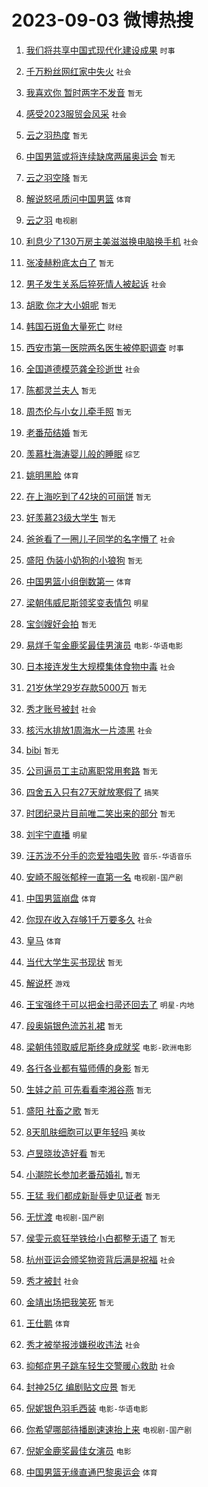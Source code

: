 # 2023-09-03 微博热搜 
1. [我们将共享中国式现代化建设成果](https://m.weibo.cn/search?containerid=100103type%3D1%26t%3D10%26q%3D%23%E6%88%91%E4%BB%AC%E5%B0%86%E5%85%B1%E4%BA%AB%E4%B8%AD%E5%9B%BD%E5%BC%8F%E7%8E%B0%E4%BB%A3%E5%8C%96%E5%BB%BA%E8%AE%BE%E6%88%90%E6%9E%9C%23&stream_entry_id=51&isnewpage=1&extparam=seat%3D1%26dgr%3D0%26c_type%3D51%26pos%3D0%26cate%3D10103%26filter_type%3Drealtimehot%26stream_entry_id%3D51%26display_time%3D1693677848%26pre_seqid%3D16936778484840645972&luicode=10000011&lfid=106003type%3D25%26t%3D3%26disable_hot%3D1%26filter_type%3Drealtimehot) `时事` 

2. [千万粉丝网红家中失火](https://m.weibo.cn/search?containerid=100103type%3D1%26t%3D10%26q%3D%23%E5%8D%83%E4%B8%87%E7%B2%89%E4%B8%9D%E7%BD%91%E7%BA%A2%E5%AE%B6%E4%B8%AD%E5%A4%B1%E7%81%AB%23&stream_entry_id=31&isnewpage=1&extparam=seat%3D1%26c_type%3D31%26lcate%3D5001%26cate%3D5001%26pos%3D0%26band_rank%3D1%26flag%3D2%26realpos%3D1%26dgr%3D0%26q%3D%2523%25E5%258D%2583%25E4%25B8%2587%25E7%25B2%2589%25E4%25B8%259D%25E7%25BD%2591%25E7%25BA%25A2%25E5%25AE%25B6%25E4%25B8%25AD%25E5%25A4%25B1%25E7%2581%25AB%2523%26filter_type%3Drealtimehot%26stream_entry_id%3D31%26display_time%3D1693677848%26pre_seqid%3D16936778484840645972&luicode=10000011&lfid=106003type%3D25%26t%3D3%26disable_hot%3D1%26filter_type%3Drealtimehot) `社会` 

3. [我喜欢你 暂时两字不发音](https://m.weibo.cn/search?containerid=100103type%3D1%26t%3D10%26q%3D%E6%88%91%E5%96%9C%E6%AC%A2%E4%BD%A0+%E6%9A%82%E6%97%B6%E4%B8%A4%E5%AD%97%E4%B8%8D%E5%8F%91%E9%9F%B3&stream_entry_id=31&isnewpage=1&extparam=seat%3D1%26c_type%3D31%26lcate%3D5001%26cate%3D5001%26pos%3D1%26band_rank%3D2%26flag%3D0%26realpos%3D2%26dgr%3D0%26q%3D%25E6%2588%2591%25E5%2596%259C%25E6%25AC%25A2%25E4%25BD%25A0%2520%25E6%259A%2582%25E6%2597%25B6%25E4%25B8%25A4%25E5%25AD%2597%25E4%25B8%258D%25E5%258F%2591%25E9%259F%25B3%26filter_type%3Drealtimehot%26stream_entry_id%3D31%26display_time%3D1693677848%26pre_seqid%3D16936778484840645972&luicode=10000011&lfid=106003type%3D25%26t%3D3%26disable_hot%3D1%26filter_type%3Drealtimehot) `暂无` 

4. [感受2023服贸会风采](https://m.weibo.cn/search?containerid=100103type%3D1%26t%3D10%26q%3D%23%E6%84%9F%E5%8F%972023%E6%9C%8D%E8%B4%B8%E4%BC%9A%E9%A3%8E%E9%87%87%23&stream_entry_id=31&isnewpage=1&extparam=seat%3D1%26c_type%3D31%26lcate%3D5001%26cate%3D5001%26pos%3D2%26band_rank%3D3%26flag%3D0%26realpos%3D3%26dgr%3D0%26q%3D%2523%25E6%2584%259F%25E5%258F%25972023%25E6%259C%258D%25E8%25B4%25B8%25E4%25BC%259A%25E9%25A3%258E%25E9%2587%2587%2523%26filter_type%3Drealtimehot%26stream_entry_id%3D31%26display_time%3D1693677848%26pre_seqid%3D16936778484840645972&luicode=10000011&lfid=106003type%3D25%26t%3D3%26disable_hot%3D1%26filter_type%3Drealtimehot) `社会` 

5. [云之羽热度](https://m.weibo.cn/search?containerid=100103type%3D1%26t%3D10%26q%3D%E4%BA%91%E4%B9%8B%E7%BE%BD%E7%83%AD%E5%BA%A6&stream_entry_id=31&isnewpage=1&extparam=seat%3D1%26c_type%3D31%26lcate%3D5001%26cate%3D5001%26pos%3D3%26band_rank%3D4%26flag%3D0%26realpos%3D4%26dgr%3D0%26q%3D%25E4%25BA%2591%25E4%25B9%258B%25E7%25BE%25BD%25E7%2583%25AD%25E5%25BA%25A6%26filter_type%3Drealtimehot%26stream_entry_id%3D31%26display_time%3D1693677848%26pre_seqid%3D16936778484840645972&luicode=10000011&lfid=106003type%3D25%26t%3D3%26disable_hot%3D1%26filter_type%3Drealtimehot) `暂无` 

6. [中国男篮或将连续缺席两届奥运会](https://m.weibo.cn/search?containerid=100103type%3D1%26t%3D10%26q%3D%23%E4%B8%AD%E5%9B%BD%E7%94%B7%E7%AF%AE%E6%88%96%E5%B0%86%E8%BF%9E%E7%BB%AD%E7%BC%BA%E5%B8%AD%E4%B8%A4%E5%B1%8A%E5%A5%A5%E8%BF%90%E4%BC%9A%23&stream_entry_id=31&isnewpage=1&extparam=seat%3D1%26c_type%3D31%26lcate%3D5001%26cate%3D5001%26pos%3D4%26band_rank%3D5%26flag%3D0%26realpos%3D5%26dgr%3D0%26q%3D%2523%25E4%25B8%25AD%25E5%259B%25BD%25E7%2594%25B7%25E7%25AF%25AE%25E6%2588%2596%25E5%25B0%2586%25E8%25BF%259E%25E7%25BB%25AD%25E7%25BC%25BA%25E5%25B8%25AD%25E4%25B8%25A4%25E5%25B1%258A%25E5%25A5%25A5%25E8%25BF%2590%25E4%25BC%259A%2523%26filter_type%3Drealtimehot%26stream_entry_id%3D31%26display_time%3D1693677848%26pre_seqid%3D16936778484840645972&luicode=10000011&lfid=106003type%3D25%26t%3D3%26disable_hot%3D1%26filter_type%3Drealtimehot) `暂无` 

7. [云之羽空降](https://m.weibo.cn/search?containerid=100103type%3D1%26t%3D10%26q%3D%E4%BA%91%E4%B9%8B%E7%BE%BD%E7%A9%BA%E9%99%8D&stream_entry_id=31&isnewpage=1&extparam=seat%3D1%26c_type%3D31%26lcate%3D5001%26cate%3D5001%26pos%3D5%26band_rank%3D6%26flag%3D16%26realpos%3D6%26dgr%3D0%26q%3D%25E4%25BA%2591%25E4%25B9%258B%25E7%25BE%25BD%25E7%25A9%25BA%25E9%2599%258D%26filter_type%3Drealtimehot%26stream_entry_id%3D31%26display_time%3D1693677848%26pre_seqid%3D16936778484840645972&luicode=10000011&lfid=106003type%3D25%26t%3D3%26disable_hot%3D1%26filter_type%3Drealtimehot) `暂无` 

8. [解说怒吼质问中国男篮](https://m.weibo.cn/search?containerid=100103type%3D1%26t%3D10%26q%3D%23%E8%A7%A3%E8%AF%B4%E6%80%92%E5%90%BC%E8%B4%A8%E9%97%AE%E4%B8%AD%E5%9B%BD%E7%94%B7%E7%AF%AE%23&stream_entry_id=31&isnewpage=1&extparam=seat%3D1%26c_type%3D31%26lcate%3D5001%26cate%3D5001%26pos%3D6%26band_rank%3D7%26flag%3D0%26realpos%3D7%26dgr%3D0%26q%3D%2523%25E8%25A7%25A3%25E8%25AF%25B4%25E6%2580%2592%25E5%2590%25BC%25E8%25B4%25A8%25E9%2597%25AE%25E4%25B8%25AD%25E5%259B%25BD%25E7%2594%25B7%25E7%25AF%25AE%2523%26filter_type%3Drealtimehot%26stream_entry_id%3D31%26display_time%3D1693677848%26pre_seqid%3D16936778484840645972&luicode=10000011&lfid=106003type%3D25%26t%3D3%26disable_hot%3D1%26filter_type%3Drealtimehot) `体育` 

9. [云之羽](https://m.weibo.cn/search?containerid=100103type%3D1%26t%3D10%26q%3D%E4%BA%91%E4%B9%8B%E7%BE%BD&stream_entry_id=31&isnewpage=1&extparam=seat%3D1%26c_type%3D31%26lcate%3D5001%26cate%3D5001%26pos%3D7%26band_rank%3D8%26flag%3D1%26realpos%3D8%26dgr%3D0%26q%3D%25E4%25BA%2591%25E4%25B9%258B%25E7%25BE%25BD%26filter_type%3Drealtimehot%26stream_entry_id%3D31%26display_time%3D1693677848%26pre_seqid%3D16936778484840645972&luicode=10000011&lfid=106003type%3D25%26t%3D3%26disable_hot%3D1%26filter_type%3Drealtimehot) `电视剧` 

10. [利息少了130万房主美滋滋换电脑换手机](https://m.weibo.cn/search?containerid=100103type%3D1%26t%3D10%26q%3D%23%E5%88%A9%E6%81%AF%E5%B0%91%E4%BA%86130%E4%B8%87%E6%88%BF%E4%B8%BB%E7%BE%8E%E6%BB%8B%E6%BB%8B%E6%8D%A2%E7%94%B5%E8%84%91%E6%8D%A2%E6%89%8B%E6%9C%BA%23&stream_entry_id=31&isnewpage=1&extparam=seat%3D1%26c_type%3D31%26lcate%3D5001%26cate%3D5001%26pos%3D8%26band_rank%3D9%26flag%3D0%26realpos%3D9%26dgr%3D0%26q%3D%2523%25E5%2588%25A9%25E6%2581%25AF%25E5%25B0%2591%25E4%25BA%2586130%25E4%25B8%2587%25E6%2588%25BF%25E4%25B8%25BB%25E7%25BE%258E%25E6%25BB%258B%25E6%25BB%258B%25E6%258D%25A2%25E7%2594%25B5%25E8%2584%2591%25E6%258D%25A2%25E6%2589%258B%25E6%259C%25BA%2523%26filter_type%3Drealtimehot%26stream_entry_id%3D31%26display_time%3D1693677848%26pre_seqid%3D16936778484840645972&luicode=10000011&lfid=106003type%3D25%26t%3D3%26disable_hot%3D1%26filter_type%3Drealtimehot) `社会` 

11. [张凌赫粉底太白了](https://m.weibo.cn/search?containerid=100103type%3D1%26t%3D10%26q%3D%E5%BC%A0%E5%87%8C%E8%B5%AB%E7%B2%89%E5%BA%95%E5%A4%AA%E7%99%BD%E4%BA%86&stream_entry_id=31&isnewpage=1&extparam=seat%3D1%26c_type%3D31%26lcate%3D5001%26cate%3D5001%26pos%3D9%26band_rank%3D10%26flag%3D0%26realpos%3D10%26dgr%3D0%26q%3D%25E5%25BC%25A0%25E5%2587%258C%25E8%25B5%25AB%25E7%25B2%2589%25E5%25BA%2595%25E5%25A4%25AA%25E7%2599%25BD%25E4%25BA%2586%26filter_type%3Drealtimehot%26stream_entry_id%3D31%26display_time%3D1693677848%26pre_seqid%3D16936778484840645972&luicode=10000011&lfid=106003type%3D25%26t%3D3%26disable_hot%3D1%26filter_type%3Drealtimehot) `暂无` 

12. [男子发生关系后猝死情人被起诉](https://m.weibo.cn/search?containerid=100103type%3D1%26t%3D10%26q%3D%23%E7%94%B7%E5%AD%90%E5%8F%91%E7%94%9F%E5%85%B3%E7%B3%BB%E5%90%8E%E7%8C%9D%E6%AD%BB%E6%83%85%E4%BA%BA%E8%A2%AB%E8%B5%B7%E8%AF%89%23&stream_entry_id=31&isnewpage=1&extparam=seat%3D1%26c_type%3D31%26lcate%3D5001%26cate%3D5001%26pos%3D10%26band_rank%3D11%26flag%3D2%26realpos%3D11%26dgr%3D0%26q%3D%2523%25E7%2594%25B7%25E5%25AD%2590%25E5%258F%2591%25E7%2594%259F%25E5%2585%25B3%25E7%25B3%25BB%25E5%2590%258E%25E7%258C%259D%25E6%25AD%25BB%25E6%2583%2585%25E4%25BA%25BA%25E8%25A2%25AB%25E8%25B5%25B7%25E8%25AF%2589%2523%26filter_type%3Drealtimehot%26stream_entry_id%3D31%26display_time%3D1693677848%26pre_seqid%3D16936778484840645972&luicode=10000011&lfid=106003type%3D25%26t%3D3%26disable_hot%3D1%26filter_type%3Drealtimehot) `社会` 

13. [胡歌 你才大小姐呢](https://m.weibo.cn/search?containerid=100103type%3D1%26t%3D10%26q%3D%E8%83%A1%E6%AD%8C+%E4%BD%A0%E6%89%8D%E5%A4%A7%E5%B0%8F%E5%A7%90%E5%91%A2&stream_entry_id=31&isnewpage=1&extparam=seat%3D1%26c_type%3D31%26lcate%3D5001%26cate%3D5001%26pos%3D11%26band_rank%3D12%26flag%3D2%26realpos%3D12%26dgr%3D0%26q%3D%25E8%2583%25A1%25E6%25AD%258C%2520%25E4%25BD%25A0%25E6%2589%258D%25E5%25A4%25A7%25E5%25B0%258F%25E5%25A7%2590%25E5%2591%25A2%26filter_type%3Drealtimehot%26stream_entry_id%3D31%26display_time%3D1693677848%26pre_seqid%3D16936778484840645972&luicode=10000011&lfid=106003type%3D25%26t%3D3%26disable_hot%3D1%26filter_type%3Drealtimehot) `暂无` 

14. [韩国石斑鱼大量死亡](https://m.weibo.cn/search?containerid=100103type%3D1%26t%3D10%26q%3D%23%E9%9F%A9%E5%9B%BD%E7%9F%B3%E6%96%91%E9%B1%BC%E5%A4%A7%E9%87%8F%E6%AD%BB%E4%BA%A1%23&stream_entry_id=31&isnewpage=1&extparam=seat%3D1%26c_type%3D31%26lcate%3D5001%26cate%3D5001%26pos%3D12%26band_rank%3D13%26flag%3D2%26realpos%3D13%26dgr%3D0%26q%3D%2523%25E9%259F%25A9%25E5%259B%25BD%25E7%259F%25B3%25E6%2596%2591%25E9%25B1%25BC%25E5%25A4%25A7%25E9%2587%258F%25E6%25AD%25BB%25E4%25BA%25A1%2523%26filter_type%3Drealtimehot%26stream_entry_id%3D31%26display_time%3D1693677848%26pre_seqid%3D16936778484840645972&luicode=10000011&lfid=106003type%3D25%26t%3D3%26disable_hot%3D1%26filter_type%3Drealtimehot) `财经` 

15. [西安市第一医院两名医生被停职调查](https://m.weibo.cn/search?containerid=100103type%3D1%26t%3D10%26q%3D%23%E8%A5%BF%E5%AE%89%E5%B8%82%E7%AC%AC%E4%B8%80%E5%8C%BB%E9%99%A2%E4%B8%A4%E5%90%8D%E5%8C%BB%E7%94%9F%E8%A2%AB%E5%81%9C%E8%81%8C%E8%B0%83%E6%9F%A5%23&stream_entry_id=31&isnewpage=1&extparam=seat%3D1%26c_type%3D31%26lcate%3D5001%26cate%3D5001%26pos%3D13%26band_rank%3D14%26flag%3D0%26realpos%3D14%26dgr%3D0%26q%3D%2523%25E8%25A5%25BF%25E5%25AE%2589%25E5%25B8%2582%25E7%25AC%25AC%25E4%25B8%2580%25E5%258C%25BB%25E9%2599%25A2%25E4%25B8%25A4%25E5%2590%258D%25E5%258C%25BB%25E7%2594%259F%25E8%25A2%25AB%25E5%2581%259C%25E8%2581%258C%25E8%25B0%2583%25E6%259F%25A5%2523%26filter_type%3Drealtimehot%26stream_entry_id%3D31%26display_time%3D1693677848%26pre_seqid%3D16936778484840645972&luicode=10000011&lfid=106003type%3D25%26t%3D3%26disable_hot%3D1%26filter_type%3Drealtimehot) `时事` 

16. [全国道德模范龚全珍逝世](https://m.weibo.cn/search?containerid=100103type%3D1%26t%3D10%26q%3D%23%E5%85%A8%E5%9B%BD%E9%81%93%E5%BE%B7%E6%A8%A1%E8%8C%83%E9%BE%9A%E5%85%A8%E7%8F%8D%E9%80%9D%E4%B8%96%23&stream_entry_id=31&isnewpage=1&extparam=seat%3D1%26c_type%3D31%26lcate%3D5001%26cate%3D5001%26pos%3D14%26band_rank%3D15%26flag%3D0%26realpos%3D15%26dgr%3D0%26q%3D%2523%25E5%2585%25A8%25E5%259B%25BD%25E9%2581%2593%25E5%25BE%25B7%25E6%25A8%25A1%25E8%258C%2583%25E9%25BE%259A%25E5%2585%25A8%25E7%258F%258D%25E9%2580%259D%25E4%25B8%2596%2523%26filter_type%3Drealtimehot%26stream_entry_id%3D31%26display_time%3D1693677848%26pre_seqid%3D16936778484840645972&luicode=10000011&lfid=106003type%3D25%26t%3D3%26disable_hot%3D1%26filter_type%3Drealtimehot) `社会` 

17. [陈都灵兰夫人](https://m.weibo.cn/search?containerid=100103type%3D1%26t%3D10%26q%3D%23%E9%99%88%E9%83%BD%E7%81%B5%E5%85%B0%E5%A4%AB%E4%BA%BA%23&stream_entry_id=31&isnewpage=1&extparam=seat%3D1%26c_type%3D31%26lcate%3D5001%26cate%3D5001%26pos%3D15%26band_rank%3D16%26flag%3D0%26realpos%3D16%26dgr%3D0%26q%3D%2523%25E9%2599%2588%25E9%2583%25BD%25E7%2581%25B5%25E5%2585%25B0%25E5%25A4%25AB%25E4%25BA%25BA%2523%26filter_type%3Drealtimehot%26stream_entry_id%3D31%26display_time%3D1693677848%26pre_seqid%3D16936778484840645972&luicode=10000011&lfid=106003type%3D25%26t%3D3%26disable_hot%3D1%26filter_type%3Drealtimehot) `暂无` 

18. [周杰伦与小女儿牵手照](https://m.weibo.cn/search?containerid=100103type%3D1%26t%3D10%26q%3D%E5%91%A8%E6%9D%B0%E4%BC%A6%E4%B8%8E%E5%B0%8F%E5%A5%B3%E5%84%BF%E7%89%B5%E6%89%8B%E7%85%A7&stream_entry_id=31&isnewpage=1&extparam=seat%3D1%26c_type%3D31%26lcate%3D5001%26cate%3D5001%26pos%3D16%26band_rank%3D17%26flag%3D2%26realpos%3D17%26dgr%3D0%26q%3D%25E5%2591%25A8%25E6%259D%25B0%25E4%25BC%25A6%25E4%25B8%258E%25E5%25B0%258F%25E5%25A5%25B3%25E5%2584%25BF%25E7%2589%25B5%25E6%2589%258B%25E7%2585%25A7%26filter_type%3Drealtimehot%26stream_entry_id%3D31%26display_time%3D1693677848%26pre_seqid%3D16936778484840645972&luicode=10000011&lfid=106003type%3D25%26t%3D3%26disable_hot%3D1%26filter_type%3Drealtimehot) `暂无` 

19. [老番茄结婚](https://m.weibo.cn/search?containerid=100103type%3D1%26t%3D10%26q%3D%E8%80%81%E7%95%AA%E8%8C%84%E7%BB%93%E5%A9%9A&stream_entry_id=31&isnewpage=1&extparam=seat%3D1%26c_type%3D31%26lcate%3D5001%26cate%3D5001%26pos%3D17%26band_rank%3D18%26flag%3D0%26realpos%3D18%26dgr%3D0%26q%3D%25E8%2580%2581%25E7%2595%25AA%25E8%258C%2584%25E7%25BB%2593%25E5%25A9%259A%26filter_type%3Drealtimehot%26stream_entry_id%3D31%26display_time%3D1693677848%26pre_seqid%3D16936778484840645972&luicode=10000011&lfid=106003type%3D25%26t%3D3%26disable_hot%3D1%26filter_type%3Drealtimehot) `暂无` 

20. [羡慕杜海涛婴儿般的睡眠](https://m.weibo.cn/search?containerid=100103type%3D1%26t%3D10%26q%3D%23%E7%BE%A1%E6%85%95%E6%9D%9C%E6%B5%B7%E6%B6%9B%E5%A9%B4%E5%84%BF%E8%88%AC%E7%9A%84%E7%9D%A1%E7%9C%A0%23&stream_entry_id=31&isnewpage=1&extparam=seat%3D1%26c_type%3D31%26lcate%3D5001%26cate%3D5001%26pos%3D18%26band_rank%3D19%26flag%3D0%26realpos%3D19%26dgr%3D0%26q%3D%2523%25E7%25BE%25A1%25E6%2585%2595%25E6%259D%259C%25E6%25B5%25B7%25E6%25B6%259B%25E5%25A9%25B4%25E5%2584%25BF%25E8%2588%25AC%25E7%259A%2584%25E7%259D%25A1%25E7%259C%25A0%2523%26filter_type%3Drealtimehot%26stream_entry_id%3D31%26display_time%3D1693677848%26pre_seqid%3D16936778484840645972&luicode=10000011&lfid=106003type%3D25%26t%3D3%26disable_hot%3D1%26filter_type%3Drealtimehot) `综艺` 

21. [姚明黑脸](https://m.weibo.cn/search?containerid=100103type%3D1%26t%3D10%26q%3D%23%E5%A7%9A%E6%98%8E%E9%BB%91%E8%84%B8%23&stream_entry_id=31&isnewpage=1&extparam=seat%3D1%26c_type%3D31%26lcate%3D5001%26cate%3D5001%26pos%3D19%26band_rank%3D20%26flag%3D0%26realpos%3D20%26dgr%3D0%26q%3D%2523%25E5%25A7%259A%25E6%2598%258E%25E9%25BB%2591%25E8%2584%25B8%2523%26filter_type%3Drealtimehot%26stream_entry_id%3D31%26display_time%3D1693677848%26pre_seqid%3D16936778484840645972&luicode=10000011&lfid=106003type%3D25%26t%3D3%26disable_hot%3D1%26filter_type%3Drealtimehot) `体育` 

22. [在上海吃到了42块的可丽饼](https://m.weibo.cn/search?containerid=100103type%3D1%26t%3D10%26q%3D%E5%9C%A8%E4%B8%8A%E6%B5%B7%E5%90%83%E5%88%B0%E4%BA%8642%E5%9D%97%E7%9A%84%E5%8F%AF%E4%B8%BD%E9%A5%BC&stream_entry_id=31&isnewpage=1&extparam=seat%3D1%26c_type%3D31%26lcate%3D5001%26cate%3D5001%26pos%3D20%26band_rank%3D21%26flag%3D0%26realpos%3D21%26dgr%3D0%26q%3D%25E5%259C%25A8%25E4%25B8%258A%25E6%25B5%25B7%25E5%2590%2583%25E5%2588%25B0%25E4%25BA%258642%25E5%259D%2597%25E7%259A%2584%25E5%258F%25AF%25E4%25B8%25BD%25E9%25A5%25BC%26filter_type%3Drealtimehot%26stream_entry_id%3D31%26display_time%3D1693677848%26pre_seqid%3D16936778484840645972&luicode=10000011&lfid=106003type%3D25%26t%3D3%26disable_hot%3D1%26filter_type%3Drealtimehot) `暂无` 

23. [好羡慕23级大学生](https://m.weibo.cn/search?containerid=100103type%3D1%26t%3D10%26q%3D%E5%A5%BD%E7%BE%A1%E6%85%9523%E7%BA%A7%E5%A4%A7%E5%AD%A6%E7%94%9F&stream_entry_id=31&isnewpage=1&extparam=seat%3D1%26c_type%3D31%26lcate%3D5001%26cate%3D5001%26pos%3D21%26band_rank%3D22%26flag%3D0%26realpos%3D22%26dgr%3D0%26q%3D%25E5%25A5%25BD%25E7%25BE%25A1%25E6%2585%259523%25E7%25BA%25A7%25E5%25A4%25A7%25E5%25AD%25A6%25E7%2594%259F%26filter_type%3Drealtimehot%26stream_entry_id%3D31%26display_time%3D1693677848%26pre_seqid%3D16936778484840645972&luicode=10000011&lfid=106003type%3D25%26t%3D3%26disable_hot%3D1%26filter_type%3Drealtimehot) `暂无` 

24. [爸爸看了一圈儿子同学的名字懵了](https://m.weibo.cn/search?containerid=100103type%3D1%26t%3D10%26q%3D%23%E7%88%B8%E7%88%B8%E7%9C%8B%E4%BA%86%E4%B8%80%E5%9C%88%E5%84%BF%E5%AD%90%E5%90%8C%E5%AD%A6%E7%9A%84%E5%90%8D%E5%AD%97%E6%87%B5%E4%BA%86%23&stream_entry_id=31&isnewpage=1&extparam=seat%3D1%26c_type%3D31%26lcate%3D5001%26cate%3D5001%26pos%3D22%26band_rank%3D23%26flag%3D0%26realpos%3D23%26dgr%3D0%26q%3D%2523%25E7%2588%25B8%25E7%2588%25B8%25E7%259C%258B%25E4%25BA%2586%25E4%25B8%2580%25E5%259C%2588%25E5%2584%25BF%25E5%25AD%2590%25E5%2590%258C%25E5%25AD%25A6%25E7%259A%2584%25E5%2590%258D%25E5%25AD%2597%25E6%2587%25B5%25E4%25BA%2586%2523%26filter_type%3Drealtimehot%26stream_entry_id%3D31%26display_time%3D1693677848%26pre_seqid%3D16936778484840645972&luicode=10000011&lfid=106003type%3D25%26t%3D3%26disable_hot%3D1%26filter_type%3Drealtimehot) `社会` 

25. [盛阳 伪装小奶狗的小狼狗](https://m.weibo.cn/search?containerid=100103type%3D1%26t%3D10%26q%3D%E7%9B%9B%E9%98%B3+%E4%BC%AA%E8%A3%85%E5%B0%8F%E5%A5%B6%E7%8B%97%E7%9A%84%E5%B0%8F%E7%8B%BC%E7%8B%97&stream_entry_id=31&isnewpage=1&extparam=seat%3D1%26c_type%3D31%26lcate%3D5001%26cate%3D5001%26pos%3D23%26band_rank%3D24%26flag%3D1%26realpos%3D24%26dgr%3D0%26q%3D%25E7%259B%259B%25E9%2598%25B3%2520%25E4%25BC%25AA%25E8%25A3%2585%25E5%25B0%258F%25E5%25A5%25B6%25E7%258B%2597%25E7%259A%2584%25E5%25B0%258F%25E7%258B%25BC%25E7%258B%2597%26filter_type%3Drealtimehot%26stream_entry_id%3D31%26display_time%3D1693677848%26pre_seqid%3D16936778484840645972&luicode=10000011&lfid=106003type%3D25%26t%3D3%26disable_hot%3D1%26filter_type%3Drealtimehot) `暂无` 

26. [中国男篮小组倒数第一](https://m.weibo.cn/search?containerid=100103type%3D1%26t%3D10%26q%3D%23%E4%B8%AD%E5%9B%BD%E7%94%B7%E7%AF%AE%E5%B0%8F%E7%BB%84%E5%80%92%E6%95%B0%E7%AC%AC%E4%B8%80%23&stream_entry_id=31&isnewpage=1&extparam=seat%3D1%26c_type%3D31%26lcate%3D5001%26cate%3D5001%26pos%3D24%26band_rank%3D25%26flag%3D0%26realpos%3D25%26dgr%3D0%26q%3D%2523%25E4%25B8%25AD%25E5%259B%25BD%25E7%2594%25B7%25E7%25AF%25AE%25E5%25B0%258F%25E7%25BB%2584%25E5%2580%2592%25E6%2595%25B0%25E7%25AC%25AC%25E4%25B8%2580%2523%26filter_type%3Drealtimehot%26stream_entry_id%3D31%26display_time%3D1693677848%26pre_seqid%3D16936778484840645972&luicode=10000011&lfid=106003type%3D25%26t%3D3%26disable_hot%3D1%26filter_type%3Drealtimehot) `体育` 

27. [梁朝伟威尼斯领奖变表情包](https://m.weibo.cn/search?containerid=100103type%3D1%26t%3D10%26q%3D%23%E6%A2%81%E6%9C%9D%E4%BC%9F%E5%A8%81%E5%B0%BC%E6%96%AF%E9%A2%86%E5%A5%96%E5%8F%98%E8%A1%A8%E6%83%85%E5%8C%85%23&stream_entry_id=31&isnewpage=1&extparam=seat%3D1%26c_type%3D31%26lcate%3D5001%26cate%3D5001%26pos%3D25%26band_rank%3D26%26flag%3D0%26realpos%3D26%26dgr%3D0%26q%3D%2523%25E6%25A2%2581%25E6%259C%259D%25E4%25BC%259F%25E5%25A8%2581%25E5%25B0%25BC%25E6%2596%25AF%25E9%25A2%2586%25E5%25A5%2596%25E5%258F%2598%25E8%25A1%25A8%25E6%2583%2585%25E5%258C%2585%2523%26filter_type%3Drealtimehot%26stream_entry_id%3D31%26display_time%3D1693677848%26pre_seqid%3D16936778484840645972&luicode=10000011&lfid=106003type%3D25%26t%3D3%26disable_hot%3D1%26filter_type%3Drealtimehot) `明星` 

28. [宝剑嫂好会拍](https://m.weibo.cn/search?containerid=100103type%3D1%26t%3D10%26q%3D%E5%AE%9D%E5%89%91%E5%AB%82%E5%A5%BD%E4%BC%9A%E6%8B%8D&stream_entry_id=31&isnewpage=1&extparam=seat%3D1%26c_type%3D31%26lcate%3D5001%26cate%3D5001%26pos%3D26%26band_rank%3D27%26flag%3D0%26realpos%3D27%26dgr%3D0%26q%3D%25E5%25AE%259D%25E5%2589%2591%25E5%25AB%2582%25E5%25A5%25BD%25E4%25BC%259A%25E6%258B%258D%26filter_type%3Drealtimehot%26stream_entry_id%3D31%26display_time%3D1693677848%26pre_seqid%3D16936778484840645972&luicode=10000011&lfid=106003type%3D25%26t%3D3%26disable_hot%3D1%26filter_type%3Drealtimehot) `暂无` 

29. [易烊千玺金鹿奖最佳男演员](https://m.weibo.cn/search?containerid=100103type%3D1%26t%3D10%26q%3D%23%E6%98%93%E7%83%8A%E5%8D%83%E7%8E%BA%E9%87%91%E9%B9%BF%E5%A5%96%E6%9C%80%E4%BD%B3%E7%94%B7%E6%BC%94%E5%91%98%23&stream_entry_id=31&isnewpage=1&extparam=seat%3D1%26c_type%3D31%26lcate%3D5001%26cate%3D5001%26pos%3D27%26band_rank%3D28%26flag%3D0%26realpos%3D28%26dgr%3D0%26q%3D%2523%25E6%2598%2593%25E7%2583%258A%25E5%258D%2583%25E7%258E%25BA%25E9%2587%2591%25E9%25B9%25BF%25E5%25A5%2596%25E6%259C%2580%25E4%25BD%25B3%25E7%2594%25B7%25E6%25BC%2594%25E5%2591%2598%2523%26filter_type%3Drealtimehot%26stream_entry_id%3D31%26display_time%3D1693677848%26pre_seqid%3D16936778484840645972&luicode=10000011&lfid=106003type%3D25%26t%3D3%26disable_hot%3D1%26filter_type%3Drealtimehot) `电影-华语电影` 

30. [日本接连发生大规模集体食物中毒](https://m.weibo.cn/search?containerid=100103type%3D1%26t%3D10%26q%3D%23%E6%97%A5%E6%9C%AC%E6%8E%A5%E8%BF%9E%E5%8F%91%E7%94%9F%E5%A4%A7%E8%A7%84%E6%A8%A1%E9%9B%86%E4%BD%93%E9%A3%9F%E7%89%A9%E4%B8%AD%E6%AF%92%23&stream_entry_id=31&isnewpage=1&extparam=seat%3D1%26c_type%3D31%26lcate%3D5001%26cate%3D5001%26pos%3D28%26band_rank%3D29%26flag%3D0%26realpos%3D29%26dgr%3D0%26q%3D%2523%25E6%2597%25A5%25E6%259C%25AC%25E6%258E%25A5%25E8%25BF%259E%25E5%258F%2591%25E7%2594%259F%25E5%25A4%25A7%25E8%25A7%2584%25E6%25A8%25A1%25E9%259B%2586%25E4%25BD%2593%25E9%25A3%259F%25E7%2589%25A9%25E4%25B8%25AD%25E6%25AF%2592%2523%26filter_type%3Drealtimehot%26stream_entry_id%3D31%26display_time%3D1693677848%26pre_seqid%3D16936778484840645972&luicode=10000011&lfid=106003type%3D25%26t%3D3%26disable_hot%3D1%26filter_type%3Drealtimehot) `社会` 

31. [21岁休学29岁存款5000万](https://m.weibo.cn/search?containerid=100103type%3D1%26t%3D10%26q%3D21%E5%B2%81%E4%BC%91%E5%AD%A629%E5%B2%81%E5%AD%98%E6%AC%BE5000%E4%B8%87&stream_entry_id=31&isnewpage=1&extparam=seat%3D1%26c_type%3D31%26lcate%3D5001%26cate%3D5001%26pos%3D29%26band_rank%3D30%26flag%3D0%26realpos%3D30%26dgr%3D0%26q%3D21%25E5%25B2%2581%25E4%25BC%2591%25E5%25AD%25A629%25E5%25B2%2581%25E5%25AD%2598%25E6%25AC%25BE5000%25E4%25B8%2587%26filter_type%3Drealtimehot%26stream_entry_id%3D31%26display_time%3D1693677848%26pre_seqid%3D16936778484840645972&luicode=10000011&lfid=106003type%3D25%26t%3D3%26disable_hot%3D1%26filter_type%3Drealtimehot) `暂无` 

32. [秀才账号被封](https://m.weibo.cn/search?containerid=100103type%3D1%26t%3D10%26q%3D%23%E7%A7%80%E6%89%8D%E8%B4%A6%E5%8F%B7%E8%A2%AB%E5%B0%81%23&stream_entry_id=31&isnewpage=1&extparam=seat%3D1%26c_type%3D31%26lcate%3D5001%26cate%3D5001%26pos%3D30%26band_rank%3D31%26flag%3D0%26realpos%3D31%26dgr%3D0%26q%3D%2523%25E7%25A7%2580%25E6%2589%258D%25E8%25B4%25A6%25E5%258F%25B7%25E8%25A2%25AB%25E5%25B0%2581%2523%26filter_type%3Drealtimehot%26stream_entry_id%3D31%26display_time%3D1693677848%26pre_seqid%3D16936778484840645972&luicode=10000011&lfid=106003type%3D25%26t%3D3%26disable_hot%3D1%26filter_type%3Drealtimehot) `社会` 

33. [核污水排放1周海水一片漆黑](https://m.weibo.cn/search?containerid=100103type%3D1%26t%3D10%26q%3D%23%E6%A0%B8%E6%B1%A1%E6%B0%B4%E6%8E%92%E6%94%BE1%E5%91%A8%E6%B5%B7%E6%B0%B4%E4%B8%80%E7%89%87%E6%BC%86%E9%BB%91%23&stream_entry_id=31&isnewpage=1&extparam=seat%3D1%26c_type%3D31%26lcate%3D5001%26cate%3D5001%26pos%3D31%26band_rank%3D32%26flag%3D0%26realpos%3D32%26dgr%3D0%26q%3D%2523%25E6%25A0%25B8%25E6%25B1%25A1%25E6%25B0%25B4%25E6%258E%2592%25E6%2594%25BE1%25E5%2591%25A8%25E6%25B5%25B7%25E6%25B0%25B4%25E4%25B8%2580%25E7%2589%2587%25E6%25BC%2586%25E9%25BB%2591%2523%26filter_type%3Drealtimehot%26stream_entry_id%3D31%26display_time%3D1693677848%26pre_seqid%3D16936778484840645972&luicode=10000011&lfid=106003type%3D25%26t%3D3%26disable_hot%3D1%26filter_type%3Drealtimehot) `社会` 

34. [bibi](https://m.weibo.cn/search?containerid=100103type%3D1%26t%3D10%26q%3Dbibi&stream_entry_id=31&isnewpage=1&extparam=seat%3D1%26c_type%3D31%26lcate%3D5001%26cate%3D5001%26pos%3D32%26band_rank%3D33%26flag%3D0%26realpos%3D33%26dgr%3D0%26q%3Dbibi%26filter_type%3Drealtimehot%26stream_entry_id%3D31%26display_time%3D1693677848%26pre_seqid%3D16936778484840645972&luicode=10000011&lfid=106003type%3D25%26t%3D3%26disable_hot%3D1%26filter_type%3Drealtimehot) `暂无` 

35. [公司逼员工主动离职常用套路](https://m.weibo.cn/search?containerid=100103type%3D1%26t%3D10%26q%3D%E5%85%AC%E5%8F%B8%E9%80%BC%E5%91%98%E5%B7%A5%E4%B8%BB%E5%8A%A8%E7%A6%BB%E8%81%8C%E5%B8%B8%E7%94%A8%E5%A5%97%E8%B7%AF&stream_entry_id=31&isnewpage=1&extparam=seat%3D1%26c_type%3D31%26lcate%3D5001%26cate%3D5001%26pos%3D33%26band_rank%3D34%26flag%3D0%26realpos%3D34%26dgr%3D0%26q%3D%25E5%2585%25AC%25E5%258F%25B8%25E9%2580%25BC%25E5%2591%2598%25E5%25B7%25A5%25E4%25B8%25BB%25E5%258A%25A8%25E7%25A6%25BB%25E8%2581%258C%25E5%25B8%25B8%25E7%2594%25A8%25E5%25A5%2597%25E8%25B7%25AF%26filter_type%3Drealtimehot%26stream_entry_id%3D31%26display_time%3D1693677848%26pre_seqid%3D16936778484840645972&luicode=10000011&lfid=106003type%3D25%26t%3D3%26disable_hot%3D1%26filter_type%3Drealtimehot) `暂无` 

36. [四舍五入只有27天就放寒假了](https://m.weibo.cn/search?containerid=100103type%3D1%26t%3D10%26q%3D%23%E5%9B%9B%E8%88%8D%E4%BA%94%E5%85%A5%E5%8F%AA%E6%9C%8927%E5%A4%A9%E5%B0%B1%E6%94%BE%E5%AF%92%E5%81%87%E4%BA%86%23&stream_entry_id=31&isnewpage=1&extparam=seat%3D1%26c_type%3D31%26lcate%3D5001%26cate%3D5001%26pos%3D34%26band_rank%3D35%26flag%3D0%26realpos%3D35%26dgr%3D0%26q%3D%2523%25E5%259B%259B%25E8%2588%258D%25E4%25BA%2594%25E5%2585%25A5%25E5%258F%25AA%25E6%259C%258927%25E5%25A4%25A9%25E5%25B0%25B1%25E6%2594%25BE%25E5%25AF%2592%25E5%2581%2587%25E4%25BA%2586%2523%26filter_type%3Drealtimehot%26stream_entry_id%3D31%26display_time%3D1693677848%26pre_seqid%3D16936778484840645972&luicode=10000011&lfid=106003type%3D25%26t%3D3%26disable_hot%3D1%26filter_type%3Drealtimehot) `搞笑` 

37. [时团纪录片目前唯二笑出来的部分](https://m.weibo.cn/search?containerid=100103type%3D1%26t%3D10%26q%3D%E6%97%B6%E5%9B%A2%E7%BA%AA%E5%BD%95%E7%89%87%E7%9B%AE%E5%89%8D%E5%94%AF%E4%BA%8C%E7%AC%91%E5%87%BA%E6%9D%A5%E7%9A%84%E9%83%A8%E5%88%86&stream_entry_id=31&isnewpage=1&extparam=seat%3D1%26c_type%3D31%26lcate%3D5001%26cate%3D5001%26pos%3D35%26band_rank%3D36%26flag%3D0%26realpos%3D36%26dgr%3D0%26q%3D%25E6%2597%25B6%25E5%259B%25A2%25E7%25BA%25AA%25E5%25BD%2595%25E7%2589%2587%25E7%259B%25AE%25E5%2589%258D%25E5%2594%25AF%25E4%25BA%258C%25E7%25AC%2591%25E5%2587%25BA%25E6%259D%25A5%25E7%259A%2584%25E9%2583%25A8%25E5%2588%2586%26filter_type%3Drealtimehot%26stream_entry_id%3D31%26display_time%3D1693677848%26pre_seqid%3D16936778484840645972&luicode=10000011&lfid=106003type%3D25%26t%3D3%26disable_hot%3D1%26filter_type%3Drealtimehot) `暂无` 

38. [刘宇宁直播](https://m.weibo.cn/search?containerid=100103type%3D1%26t%3D10%26q%3D%23%E5%88%98%E5%AE%87%E5%AE%81%E7%9B%B4%E6%92%AD%23&stream_entry_id=31&isnewpage=1&extparam=seat%3D1%26c_type%3D31%26lcate%3D5001%26cate%3D5001%26pos%3D36%26band_rank%3D37%26flag%3D0%26realpos%3D37%26dgr%3D0%26q%3D%2523%25E5%2588%2598%25E5%25AE%2587%25E5%25AE%2581%25E7%259B%25B4%25E6%2592%25AD%2523%26filter_type%3Drealtimehot%26stream_entry_id%3D31%26display_time%3D1693677848%26pre_seqid%3D16936778484840645972&luicode=10000011&lfid=106003type%3D25%26t%3D3%26disable_hot%3D1%26filter_type%3Drealtimehot) `明星` 

39. [汪苏泷不分手的恋爱独唱失败](https://m.weibo.cn/search?containerid=100103type%3D1%26t%3D10%26q%3D%23%E6%B1%AA%E8%8B%8F%E6%B3%B7%E4%B8%8D%E5%88%86%E6%89%8B%E7%9A%84%E6%81%8B%E7%88%B1%E7%8B%AC%E5%94%B1%E5%A4%B1%E8%B4%A5%23&stream_entry_id=31&isnewpage=1&extparam=seat%3D1%26c_type%3D31%26lcate%3D5001%26cate%3D5001%26pos%3D37%26band_rank%3D38%26flag%3D0%26realpos%3D38%26dgr%3D0%26q%3D%2523%25E6%25B1%25AA%25E8%258B%258F%25E6%25B3%25B7%25E4%25B8%258D%25E5%2588%2586%25E6%2589%258B%25E7%259A%2584%25E6%2581%258B%25E7%2588%25B1%25E7%258B%25AC%25E5%2594%25B1%25E5%25A4%25B1%25E8%25B4%25A5%2523%26filter_type%3Drealtimehot%26stream_entry_id%3D31%26display_time%3D1693677848%26pre_seqid%3D16936778484840645972&luicode=10000011&lfid=106003type%3D25%26t%3D3%26disable_hot%3D1%26filter_type%3Drealtimehot) `音乐-华语音乐` 

40. [安崎不服张郁梓一直第一名](https://m.weibo.cn/search?containerid=100103type%3D1%26t%3D10%26q%3D%23%E5%AE%89%E5%B4%8E%E4%B8%8D%E6%9C%8D%E5%BC%A0%E9%83%81%E6%A2%93%E4%B8%80%E7%9B%B4%E7%AC%AC%E4%B8%80%E5%90%8D%23&stream_entry_id=31&isnewpage=1&extparam=seat%3D1%26c_type%3D31%26lcate%3D5001%26cate%3D5001%26pos%3D38%26band_rank%3D39%26flag%3D0%26realpos%3D39%26dgr%3D0%26q%3D%2523%25E5%25AE%2589%25E5%25B4%258E%25E4%25B8%258D%25E6%259C%258D%25E5%25BC%25A0%25E9%2583%2581%25E6%25A2%2593%25E4%25B8%2580%25E7%259B%25B4%25E7%25AC%25AC%25E4%25B8%2580%25E5%2590%258D%2523%26filter_type%3Drealtimehot%26stream_entry_id%3D31%26display_time%3D1693677848%26pre_seqid%3D16936778484840645972&luicode=10000011&lfid=106003type%3D25%26t%3D3%26disable_hot%3D1%26filter_type%3Drealtimehot) `电视剧-国产剧` 

41. [中国男篮崩盘](https://m.weibo.cn/search?containerid=100103type%3D1%26t%3D10%26q%3D%23%E4%B8%AD%E5%9B%BD%E7%94%B7%E7%AF%AE%E5%B4%A9%E7%9B%98%23&stream_entry_id=31&isnewpage=1&extparam=seat%3D1%26c_type%3D31%26lcate%3D5001%26cate%3D5001%26pos%3D39%26band_rank%3D40%26flag%3D0%26realpos%3D40%26dgr%3D0%26q%3D%2523%25E4%25B8%25AD%25E5%259B%25BD%25E7%2594%25B7%25E7%25AF%25AE%25E5%25B4%25A9%25E7%259B%2598%2523%26filter_type%3Drealtimehot%26stream_entry_id%3D31%26display_time%3D1693677848%26pre_seqid%3D16936778484840645972&luicode=10000011&lfid=106003type%3D25%26t%3D3%26disable_hot%3D1%26filter_type%3Drealtimehot) `体育` 

42. [你现在收入存够1千万要多久](https://m.weibo.cn/search?containerid=100103type%3D1%26t%3D10%26q%3D%23%E4%BD%A0%E7%8E%B0%E5%9C%A8%E6%94%B6%E5%85%A5%E5%AD%98%E5%A4%9F1%E5%8D%83%E4%B8%87%E8%A6%81%E5%A4%9A%E4%B9%85%23&stream_entry_id=31&isnewpage=1&extparam=seat%3D1%26c_type%3D31%26lcate%3D5001%26cate%3D5001%26pos%3D40%26band_rank%3D41%26flag%3D0%26realpos%3D41%26dgr%3D0%26q%3D%2523%25E4%25BD%25A0%25E7%258E%25B0%25E5%259C%25A8%25E6%2594%25B6%25E5%2585%25A5%25E5%25AD%2598%25E5%25A4%259F1%25E5%258D%2583%25E4%25B8%2587%25E8%25A6%2581%25E5%25A4%259A%25E4%25B9%2585%2523%26filter_type%3Drealtimehot%26stream_entry_id%3D31%26display_time%3D1693677848%26pre_seqid%3D16936778484840645972&luicode=10000011&lfid=106003type%3D25%26t%3D3%26disable_hot%3D1%26filter_type%3Drealtimehot) `社会` 

43. [皇马](https://m.weibo.cn/search?containerid=100103type%3D1%26t%3D10%26q%3D%E7%9A%87%E9%A9%AC&stream_entry_id=31&isnewpage=1&extparam=seat%3D1%26c_type%3D31%26lcate%3D5001%26cate%3D5001%26pos%3D41%26band_rank%3D42%26flag%3D0%26realpos%3D42%26dgr%3D0%26q%3D%25E7%259A%2587%25E9%25A9%25AC%26filter_type%3Drealtimehot%26stream_entry_id%3D31%26display_time%3D1693677848%26pre_seqid%3D16936778484840645972&luicode=10000011&lfid=106003type%3D25%26t%3D3%26disable_hot%3D1%26filter_type%3Drealtimehot) `体育` 

44. [当代大学生买书现状](https://m.weibo.cn/search?containerid=100103type%3D1%26t%3D10%26q%3D%E5%BD%93%E4%BB%A3%E5%A4%A7%E5%AD%A6%E7%94%9F%E4%B9%B0%E4%B9%A6%E7%8E%B0%E7%8A%B6&stream_entry_id=31&isnewpage=1&extparam=seat%3D1%26c_type%3D31%26lcate%3D5001%26cate%3D5001%26pos%3D42%26band_rank%3D43%26flag%3D1%26realpos%3D43%26dgr%3D0%26q%3D%25E5%25BD%2593%25E4%25BB%25A3%25E5%25A4%25A7%25E5%25AD%25A6%25E7%2594%259F%25E4%25B9%25B0%25E4%25B9%25A6%25E7%258E%25B0%25E7%258A%25B6%26filter_type%3Drealtimehot%26stream_entry_id%3D31%26display_time%3D1693677848%26pre_seqid%3D16936778484840645972&luicode=10000011&lfid=106003type%3D25%26t%3D3%26disable_hot%3D1%26filter_type%3Drealtimehot) `暂无` 

45. [解说杯](https://m.weibo.cn/search?containerid=100103type%3D1%26t%3D10%26q%3D%E8%A7%A3%E8%AF%B4%E6%9D%AF&stream_entry_id=31&isnewpage=1&extparam=seat%3D1%26c_type%3D31%26lcate%3D5001%26cate%3D5001%26pos%3D43%26band_rank%3D44%26flag%3D1%26realpos%3D44%26dgr%3D0%26q%3D%25E8%25A7%25A3%25E8%25AF%25B4%25E6%259D%25AF%26filter_type%3Drealtimehot%26stream_entry_id%3D31%26display_time%3D1693677848%26pre_seqid%3D16936778484840645972&luicode=10000011&lfid=106003type%3D25%26t%3D3%26disable_hot%3D1%26filter_type%3Drealtimehot) `游戏` 

46. [王宝强终于可以把金扫帚还回去了](https://m.weibo.cn/search?containerid=100103type%3D1%26t%3D10%26q%3D%23%E7%8E%8B%E5%AE%9D%E5%BC%BA%E7%BB%88%E4%BA%8E%E5%8F%AF%E4%BB%A5%E6%8A%8A%E9%87%91%E6%89%AB%E5%B8%9A%E8%BF%98%E5%9B%9E%E5%8E%BB%E4%BA%86%23&stream_entry_id=31&isnewpage=1&extparam=seat%3D1%26c_type%3D31%26lcate%3D5001%26cate%3D5001%26pos%3D44%26band_rank%3D45%26flag%3D0%26realpos%3D45%26dgr%3D0%26q%3D%2523%25E7%258E%258B%25E5%25AE%259D%25E5%25BC%25BA%25E7%25BB%2588%25E4%25BA%258E%25E5%258F%25AF%25E4%25BB%25A5%25E6%258A%258A%25E9%2587%2591%25E6%2589%25AB%25E5%25B8%259A%25E8%25BF%2598%25E5%259B%259E%25E5%258E%25BB%25E4%25BA%2586%2523%26filter_type%3Drealtimehot%26stream_entry_id%3D31%26display_time%3D1693677848%26pre_seqid%3D16936778484840645972&luicode=10000011&lfid=106003type%3D25%26t%3D3%26disable_hot%3D1%26filter_type%3Drealtimehot) `明星-内地` 

47. [段奥娟银色流苏礼裙](https://m.weibo.cn/search?containerid=100103type%3D1%26t%3D10%26q%3D%23%E6%AE%B5%E5%A5%A5%E5%A8%9F%E9%93%B6%E8%89%B2%E6%B5%81%E8%8B%8F%E7%A4%BC%E8%A3%99%23&stream_entry_id=31&isnewpage=1&extparam=seat%3D1%26c_type%3D31%26lcate%3D5001%26cate%3D5001%26pos%3D45%26band_rank%3D46%26flag%3D0%26realpos%3D46%26dgr%3D0%26q%3D%2523%25E6%25AE%25B5%25E5%25A5%25A5%25E5%25A8%259F%25E9%2593%25B6%25E8%2589%25B2%25E6%25B5%2581%25E8%258B%258F%25E7%25A4%25BC%25E8%25A3%2599%2523%26filter_type%3Drealtimehot%26stream_entry_id%3D31%26display_time%3D1693677848%26pre_seqid%3D16936778484840645972&luicode=10000011&lfid=106003type%3D25%26t%3D3%26disable_hot%3D1%26filter_type%3Drealtimehot) `暂无` 

48. [梁朝伟领取威尼斯终身成就奖](https://m.weibo.cn/search?containerid=100103type%3D1%26t%3D10%26q%3D%23%E6%A2%81%E6%9C%9D%E4%BC%9F%E9%A2%86%E5%8F%96%E5%A8%81%E5%B0%BC%E6%96%AF%E7%BB%88%E8%BA%AB%E6%88%90%E5%B0%B1%E5%A5%96%23&stream_entry_id=31&isnewpage=1&extparam=seat%3D1%26c_type%3D31%26lcate%3D5001%26cate%3D5001%26pos%3D46%26band_rank%3D47%26flag%3D0%26realpos%3D47%26dgr%3D0%26q%3D%2523%25E6%25A2%2581%25E6%259C%259D%25E4%25BC%259F%25E9%25A2%2586%25E5%258F%2596%25E5%25A8%2581%25E5%25B0%25BC%25E6%2596%25AF%25E7%25BB%2588%25E8%25BA%25AB%25E6%2588%2590%25E5%25B0%25B1%25E5%25A5%2596%2523%26filter_type%3Drealtimehot%26stream_entry_id%3D31%26display_time%3D1693677848%26pre_seqid%3D16936778484840645972&luicode=10000011&lfid=106003type%3D25%26t%3D3%26disable_hot%3D1%26filter_type%3Drealtimehot) `电影-欧洲电影` 

49. [各行各业都有猫师傅的身影](https://m.weibo.cn/search?containerid=100103type%3D1%26t%3D10%26q%3D%E5%90%84%E8%A1%8C%E5%90%84%E4%B8%9A%E9%83%BD%E6%9C%89%E7%8C%AB%E5%B8%88%E5%82%85%E7%9A%84%E8%BA%AB%E5%BD%B1&stream_entry_id=31&isnewpage=1&extparam=seat%3D1%26c_type%3D31%26lcate%3D5001%26cate%3D5001%26pos%3D47%26band_rank%3D48%26flag%3D1%26realpos%3D48%26dgr%3D0%26q%3D%25E5%2590%2584%25E8%25A1%258C%25E5%2590%2584%25E4%25B8%259A%25E9%2583%25BD%25E6%259C%2589%25E7%258C%25AB%25E5%25B8%2588%25E5%2582%2585%25E7%259A%2584%25E8%25BA%25AB%25E5%25BD%25B1%26filter_type%3Drealtimehot%26stream_entry_id%3D31%26display_time%3D1693677848%26pre_seqid%3D16936778484840645972&luicode=10000011&lfid=106003type%3D25%26t%3D3%26disable_hot%3D1%26filter_type%3Drealtimehot) `暂无` 

50. [生娃之前 可先看看李湘谷燕](https://m.weibo.cn/search?containerid=100103type%3D1%26t%3D10%26q%3D%E7%94%9F%E5%A8%83%E4%B9%8B%E5%89%8D+%E5%8F%AF%E5%85%88%E7%9C%8B%E7%9C%8B%E6%9D%8E%E6%B9%98%E8%B0%B7%E7%87%95&stream_entry_id=31&isnewpage=1&extparam=seat%3D1%26c_type%3D31%26lcate%3D5001%26cate%3D5001%26pos%3D48%26band_rank%3D49%26flag%3D0%26realpos%3D49%26dgr%3D0%26q%3D%25E7%2594%259F%25E5%25A8%2583%25E4%25B9%258B%25E5%2589%258D%2520%25E5%258F%25AF%25E5%2585%2588%25E7%259C%258B%25E7%259C%258B%25E6%259D%258E%25E6%25B9%2598%25E8%25B0%25B7%25E7%2587%2595%26filter_type%3Drealtimehot%26stream_entry_id%3D31%26display_time%3D1693677848%26pre_seqid%3D16936778484840645972&luicode=10000011&lfid=106003type%3D25%26t%3D3%26disable_hot%3D1%26filter_type%3Drealtimehot) `暂无` 

51. [盛阳 社畜之歌](https://m.weibo.cn/search?containerid=100103type%3D1%26t%3D10%26q%3D%E7%9B%9B%E9%98%B3+%E7%A4%BE%E7%95%9C%E4%B9%8B%E6%AD%8C&stream_entry_id=31&isnewpage=1&extparam=seat%3D1%26c_type%3D31%26lcate%3D5001%26cate%3D5001%26pos%3D49%26band_rank%3D50%26flag%3D1%26realpos%3D50%26dgr%3D0%26q%3D%25E7%259B%259B%25E9%2598%25B3%2520%25E7%25A4%25BE%25E7%2595%259C%25E4%25B9%258B%25E6%25AD%258C%26filter_type%3Drealtimehot%26stream_entry_id%3D31%26display_time%3D1693677848%26pre_seqid%3D16936778484840645972&luicode=10000011&lfid=106003type%3D25%26t%3D3%26disable_hot%3D1%26filter_type%3Drealtimehot) `暂无` 

52. [8天肌肤细胞可以更年轻吗](https://m.weibo.cn/search?containerid=100103type%3D1%26t%3D10%26q%3D%238%E5%A4%A9%E8%82%8C%E8%82%A4%E7%BB%86%E8%83%9E%E5%8F%AF%E4%BB%A5%E6%9B%B4%E5%B9%B4%E8%BD%BB%E5%90%97%23&stream_entry_id=31&isnewpage=1&extparam=seat%3D1%26c_type%3D31%26lcate%3D5001%26topic_ad%3D1%26cate%3D5001%26pos%3D3%26band_rank%3D4%26q%3D%25238%25E5%25A4%25A9%25E8%2582%258C%25E8%2582%25A4%25E7%25BB%2586%25E8%2583%259E%25E5%258F%25AF%25E4%25BB%25A5%25E6%259B%25B4%25E5%25B9%25B4%25E8%25BD%25BB%25E5%2590%2597%2523%26dgr%3D0%26is_ad_pos%3D1%26adid%3D201240%26filter_type%3Drealtimehot%26stream_entry_id%3D31%26display_time%3D1693674262%26pre_seqid%3D169367426213102733202&luicode=10000011&lfid=106003type%3D25%26t%3D3%26disable_hot%3D1%26filter_type%3Drealtimehot) `美妆` 

53. [卢昱晓妆造好看](https://m.weibo.cn/search?containerid=100103type%3D1%26t%3D10%26q%3D%E5%8D%A2%E6%98%B1%E6%99%93%E5%A6%86%E9%80%A0%E5%A5%BD%E7%9C%8B&stream_entry_id=31&isnewpage=1&extparam=seat%3D1%26c_type%3D31%26lcate%3D5001%26cate%3D5001%26pos%3D37%26band_rank%3D37%26flag%3D0%26realpos%3D37%26dgr%3D0%26q%3D%25E5%258D%25A2%25E6%2598%25B1%25E6%2599%2593%25E5%25A6%2586%25E9%2580%25A0%25E5%25A5%25BD%25E7%259C%258B%26filter_type%3Drealtimehot%26stream_entry_id%3D31%26display_time%3D1693674262%26pre_seqid%3D169367426213102733202&luicode=10000011&lfid=106003type%3D25%26t%3D3%26disable_hot%3D1%26filter_type%3Drealtimehot) `暂无` 

54. [小潮院长参加老番茄婚礼](https://m.weibo.cn/search?containerid=100103type%3D1%26t%3D10%26q%3D%E5%B0%8F%E6%BD%AE%E9%99%A2%E9%95%BF%E5%8F%82%E5%8A%A0%E8%80%81%E7%95%AA%E8%8C%84%E5%A9%9A%E7%A4%BC&stream_entry_id=31&isnewpage=1&extparam=seat%3D1%26c_type%3D31%26lcate%3D5001%26cate%3D5001%26pos%3D42%26band_rank%3D42%26flag%3D1%26realpos%3D42%26dgr%3D0%26q%3D%25E5%25B0%258F%25E6%25BD%25AE%25E9%2599%25A2%25E9%2595%25BF%25E5%258F%2582%25E5%258A%25A0%25E8%2580%2581%25E7%2595%25AA%25E8%258C%2584%25E5%25A9%259A%25E7%25A4%25BC%26filter_type%3Drealtimehot%26stream_entry_id%3D31%26display_time%3D1693674262%26pre_seqid%3D169367426213102733202&luicode=10000011&lfid=106003type%3D25%26t%3D3%26disable_hot%3D1%26filter_type%3Drealtimehot) `暂无` 

55. [王猛 我们都成新耻辱史见证者](https://m.weibo.cn/search?containerid=100103type%3D1%26t%3D10%26q%3D%E7%8E%8B%E7%8C%9B+%E6%88%91%E4%BB%AC%E9%83%BD%E6%88%90%E6%96%B0%E8%80%BB%E8%BE%B1%E5%8F%B2%E8%A7%81%E8%AF%81%E8%80%85&stream_entry_id=31&isnewpage=1&extparam=seat%3D1%26c_type%3D31%26lcate%3D5001%26cate%3D5001%26pos%3D45%26band_rank%3D45%26flag%3D0%26realpos%3D45%26dgr%3D0%26q%3D%25E7%258E%258B%25E7%258C%259B%2520%25E6%2588%2591%25E4%25BB%25AC%25E9%2583%25BD%25E6%2588%2590%25E6%2596%25B0%25E8%2580%25BB%25E8%25BE%25B1%25E5%258F%25B2%25E8%25A7%2581%25E8%25AF%2581%25E8%2580%2585%26filter_type%3Drealtimehot%26stream_entry_id%3D31%26display_time%3D1693674262%26pre_seqid%3D169367426213102733202&luicode=10000011&lfid=106003type%3D25%26t%3D3%26disable_hot%3D1%26filter_type%3Drealtimehot) `暂无` 

56. [无忧渡](https://m.weibo.cn/search?containerid=100103type%3D1%26t%3D10%26q%3D%E6%97%A0%E5%BF%A7%E6%B8%A1&stream_entry_id=31&isnewpage=1&extparam=seat%3D1%26c_type%3D31%26lcate%3D5001%26cate%3D5001%26pos%3D47%26band_rank%3D47%26flag%3D0%26realpos%3D47%26dgr%3D0%26q%3D%25E6%2597%25A0%25E5%25BF%25A7%25E6%25B8%25A1%26filter_type%3Drealtimehot%26stream_entry_id%3D31%26display_time%3D1693674262%26pre_seqid%3D169367426213102733202&luicode=10000011&lfid=106003type%3D25%26t%3D3%26disable_hot%3D1%26filter_type%3Drealtimehot) `电视剧-国产剧` 

57. [侯雯元疯狂举铁给小白都整无语了](https://m.weibo.cn/search?containerid=100103type%3D1%26t%3D10%26q%3D%E4%BE%AF%E9%9B%AF%E5%85%83%E7%96%AF%E7%8B%82%E4%B8%BE%E9%93%81%E7%BB%99%E5%B0%8F%E7%99%BD%E9%83%BD%E6%95%B4%E6%97%A0%E8%AF%AD%E4%BA%86&stream_entry_id=31&isnewpage=1&extparam=seat%3D1%26c_type%3D31%26lcate%3D5001%26cate%3D5001%26pos%3D50%26band_rank%3D50%26flag%3D0%26realpos%3D50%26dgr%3D0%26q%3D%25E4%25BE%25AF%25E9%259B%25AF%25E5%2585%2583%25E7%2596%25AF%25E7%258B%2582%25E4%25B8%25BE%25E9%2593%2581%25E7%25BB%2599%25E5%25B0%258F%25E7%2599%25BD%25E9%2583%25BD%25E6%2595%25B4%25E6%2597%25A0%25E8%25AF%25AD%25E4%25BA%2586%26filter_type%3Drealtimehot%26stream_entry_id%3D31%26display_time%3D1693674262%26pre_seqid%3D169367426213102733202&luicode=10000011&lfid=106003type%3D25%26t%3D3%26disable_hot%3D1%26filter_type%3Drealtimehot) `暂无` 

58. [杭州亚运会颁奖物资背后满是祝福](https://m.weibo.cn/search?containerid=100103type%3D1%26t%3D10%26q%3D%23%E6%9D%AD%E5%B7%9E%E4%BA%9A%E8%BF%90%E4%BC%9A%E9%A2%81%E5%A5%96%E7%89%A9%E8%B5%84%E8%83%8C%E5%90%8E%E6%BB%A1%E6%98%AF%E7%A5%9D%E7%A6%8F%23&stream_entry_id=31&isnewpage=1&extparam=seat%3D1%26lcate%3D5001%26c_type%3D31%26pos%3D2%26cate%3D5001%26realpos%3D3%26dgr%3D0%26band_rank%3D3%26q%3D%2523%25E6%259D%25AD%25E5%25B7%259E%25E4%25BA%259A%25E8%25BF%2590%25E4%25BC%259A%25E9%25A2%2581%25E5%25A5%2596%25E7%2589%25A9%25E8%25B5%2584%25E8%2583%258C%25E5%2590%258E%25E6%25BB%25A1%25E6%2598%25AF%25E7%25A5%259D%25E7%25A6%258F%2523%26flag%3D0%26stream_entry_id%3D31%26filter_type%3Drealtimehot%26display_time%3D1693670743%26pre_seqid%3D169367074380102265358&luicode=10000011&lfid=106003type%3D25%26t%3D3%26disable_hot%3D1%26filter_type%3Drealtimehot) `社会` 

59. [秀才被封](https://m.weibo.cn/search?containerid=100103type%3D1%26t%3D10%26q%3D%23%E7%A7%80%E6%89%8D%E8%A2%AB%E5%B0%81%23&stream_entry_id=31&isnewpage=1&extparam=seat%3D1%26lcate%3D5001%26c_type%3D31%26pos%3D31%26cate%3D5001%26realpos%3D31%26dgr%3D0%26band_rank%3D31%26q%3D%2523%25E7%25A7%2580%25E6%2589%258D%25E8%25A2%25AB%25E5%25B0%2581%2523%26flag%3D0%26stream_entry_id%3D31%26filter_type%3Drealtimehot%26display_time%3D1693670743%26pre_seqid%3D169367074380102265358&luicode=10000011&lfid=106003type%3D25%26t%3D3%26disable_hot%3D1%26filter_type%3Drealtimehot) `社会` 

60. [金靖出场把我笑死](https://m.weibo.cn/search?containerid=100103type%3D1%26t%3D10%26q%3D%E9%87%91%E9%9D%96%E5%87%BA%E5%9C%BA%E6%8A%8A%E6%88%91%E7%AC%91%E6%AD%BB&stream_entry_id=31&isnewpage=1&extparam=seat%3D1%26lcate%3D5001%26c_type%3D31%26pos%3D32%26cate%3D5001%26realpos%3D32%26dgr%3D0%26band_rank%3D32%26q%3D%25E9%2587%2591%25E9%259D%2596%25E5%2587%25BA%25E5%259C%25BA%25E6%258A%258A%25E6%2588%2591%25E7%25AC%2591%25E6%25AD%25BB%26flag%3D0%26stream_entry_id%3D31%26filter_type%3Drealtimehot%26display_time%3D1693670743%26pre_seqid%3D169367074380102265358&luicode=10000011&lfid=106003type%3D25%26t%3D3%26disable_hot%3D1%26filter_type%3Drealtimehot) `暂无` 

61. [王仕鹏](https://m.weibo.cn/search?containerid=100103type%3D1%26t%3D10%26q%3D%E7%8E%8B%E4%BB%95%E9%B9%8F&stream_entry_id=31&isnewpage=1&extparam=seat%3D1%26lcate%3D5001%26c_type%3D31%26pos%3D35%26cate%3D5001%26realpos%3D35%26dgr%3D0%26band_rank%3D35%26q%3D%25E7%258E%258B%25E4%25BB%2595%25E9%25B9%258F%26flag%3D0%26stream_entry_id%3D31%26filter_type%3Drealtimehot%26display_time%3D1693670743%26pre_seqid%3D169367074380102265358&luicode=10000011&lfid=106003type%3D25%26t%3D3%26disable_hot%3D1%26filter_type%3Drealtimehot) `体育` 

62. [秀才被举报涉嫌税收违法](https://m.weibo.cn/search?containerid=100103type%3D1%26t%3D10%26q%3D%23%E7%A7%80%E6%89%8D%E8%A2%AB%E4%B8%BE%E6%8A%A5%E6%B6%89%E5%AB%8C%E7%A8%8E%E6%94%B6%E8%BF%9D%E6%B3%95%23&stream_entry_id=31&isnewpage=1&extparam=seat%3D1%26lcate%3D5001%26c_type%3D31%26pos%3D39%26cate%3D5001%26realpos%3D39%26dgr%3D0%26band_rank%3D39%26q%3D%2523%25E7%25A7%2580%25E6%2589%258D%25E8%25A2%25AB%25E4%25B8%25BE%25E6%258A%25A5%25E6%25B6%2589%25E5%25AB%258C%25E7%25A8%258E%25E6%2594%25B6%25E8%25BF%259D%25E6%25B3%2595%2523%26flag%3D0%26stream_entry_id%3D31%26filter_type%3Drealtimehot%26display_time%3D1693670743%26pre_seqid%3D169367074380102265358&luicode=10000011&lfid=106003type%3D25%26t%3D3%26disable_hot%3D1%26filter_type%3Drealtimehot) `社会` 

63. [抑郁症男子跳车轻生交警暖心救助](https://m.weibo.cn/search?containerid=100103type%3D1%26t%3D10%26q%3D%23%E6%8A%91%E9%83%81%E7%97%87%E7%94%B7%E5%AD%90%E8%B7%B3%E8%BD%A6%E8%BD%BB%E7%94%9F%E4%BA%A4%E8%AD%A6%E6%9A%96%E5%BF%83%E6%95%91%E5%8A%A9%23&stream_entry_id=31&isnewpage=1&extparam=seat%3D1%26lcate%3D5001%26c_type%3D31%26pos%3D41%26cate%3D5001%26realpos%3D41%26dgr%3D0%26band_rank%3D41%26q%3D%2523%25E6%258A%2591%25E9%2583%2581%25E7%2597%2587%25E7%2594%25B7%25E5%25AD%2590%25E8%25B7%25B3%25E8%25BD%25A6%25E8%25BD%25BB%25E7%2594%259F%25E4%25BA%25A4%25E8%25AD%25A6%25E6%259A%2596%25E5%25BF%2583%25E6%2595%2591%25E5%258A%25A9%2523%26flag%3D32768%26stream_entry_id%3D31%26filter_type%3Drealtimehot%26display_time%3D1693670743%26pre_seqid%3D169367074380102265358&luicode=10000011&lfid=106003type%3D25%26t%3D3%26disable_hot%3D1%26filter_type%3Drealtimehot) `社会` 

64. [封神25亿 编剧贴文应景](https://m.weibo.cn/search?containerid=100103type%3D1%26t%3D10%26q%3D%E5%B0%81%E7%A5%9E25%E4%BA%BF+%E7%BC%96%E5%89%A7%E8%B4%B4%E6%96%87%E5%BA%94%E6%99%AF&stream_entry_id=31&isnewpage=1&extparam=seat%3D1%26lcate%3D5001%26c_type%3D31%26pos%3D43%26cate%3D5001%26realpos%3D43%26dgr%3D0%26band_rank%3D43%26q%3D%25E5%25B0%2581%25E7%25A5%259E25%25E4%25BA%25BF%2520%25E7%25BC%2596%25E5%2589%25A7%25E8%25B4%25B4%25E6%2596%2587%25E5%25BA%2594%25E6%2599%25AF%26flag%3D1%26stream_entry_id%3D31%26filter_type%3Drealtimehot%26display_time%3D1693670743%26pre_seqid%3D169367074380102265358&luicode=10000011&lfid=106003type%3D25%26t%3D3%26disable_hot%3D1%26filter_type%3Drealtimehot) `暂无` 

65. [倪妮银色羽毛西装](https://m.weibo.cn/search?containerid=100103type%3D1%26t%3D10%26q%3D%23%E5%80%AA%E5%A6%AE%E9%93%B6%E8%89%B2%E7%BE%BD%E6%AF%9B%E8%A5%BF%E8%A3%85%23&stream_entry_id=31&isnewpage=1&extparam=seat%3D1%26lcate%3D5001%26c_type%3D31%26pos%3D44%26cate%3D5001%26realpos%3D44%26dgr%3D0%26band_rank%3D44%26q%3D%2523%25E5%2580%25AA%25E5%25A6%25AE%25E9%2593%25B6%25E8%2589%25B2%25E7%25BE%25BD%25E6%25AF%259B%25E8%25A5%25BF%25E8%25A3%2585%2523%26flag%3D1%26stream_entry_id%3D31%26filter_type%3Drealtimehot%26display_time%3D1693670743%26pre_seqid%3D169367074380102265358&luicode=10000011&lfid=106003type%3D25%26t%3D3%26disable_hot%3D1%26filter_type%3Drealtimehot) `电影-华语电影` 

66. [你希望哪部待播剧速速抬上来](https://m.weibo.cn/search?containerid=100103type%3D1%26t%3D10%26q%3D%23%E4%BD%A0%E5%B8%8C%E6%9C%9B%E5%93%AA%E9%83%A8%E5%BE%85%E6%92%AD%E5%89%A7%E9%80%9F%E9%80%9F%E6%8A%AC%E4%B8%8A%E6%9D%A5%23&stream_entry_id=31&isnewpage=1&extparam=seat%3D1%26lcate%3D5001%26c_type%3D31%26pos%3D45%26cate%3D5001%26realpos%3D45%26dgr%3D0%26band_rank%3D45%26q%3D%2523%25E4%25BD%25A0%25E5%25B8%258C%25E6%259C%259B%25E5%2593%25AA%25E9%2583%25A8%25E5%25BE%2585%25E6%2592%25AD%25E5%2589%25A7%25E9%2580%259F%25E9%2580%259F%25E6%258A%25AC%25E4%25B8%258A%25E6%259D%25A5%2523%26flag%3D1%26stream_entry_id%3D31%26filter_type%3Drealtimehot%26display_time%3D1693670743%26pre_seqid%3D169367074380102265358&luicode=10000011&lfid=106003type%3D25%26t%3D3%26disable_hot%3D1%26filter_type%3Drealtimehot) `电视剧-国产剧` 

67. [倪妮金鹿奖最佳女演员](https://m.weibo.cn/search?containerid=100103type%3D1%26t%3D10%26q%3D%23%E5%80%AA%E5%A6%AE%E9%87%91%E9%B9%BF%E5%A5%96%E6%9C%80%E4%BD%B3%E5%A5%B3%E6%BC%94%E5%91%98%23&stream_entry_id=31&isnewpage=1&extparam=seat%3D1%26lcate%3D5001%26c_type%3D31%26pos%3D46%26cate%3D5001%26realpos%3D46%26dgr%3D0%26band_rank%3D46%26q%3D%2523%25E5%2580%25AA%25E5%25A6%25AE%25E9%2587%2591%25E9%25B9%25BF%25E5%25A5%2596%25E6%259C%2580%25E4%25BD%25B3%25E5%25A5%25B3%25E6%25BC%2594%25E5%2591%2598%2523%26flag%3D0%26stream_entry_id%3D31%26filter_type%3Drealtimehot%26display_time%3D1693670743%26pre_seqid%3D169367074380102265358&luicode=10000011&lfid=106003type%3D25%26t%3D3%26disable_hot%3D1%26filter_type%3Drealtimehot) `电影` 

68. [中国男篮无缘直通巴黎奥运会](https://m.weibo.cn/search?containerid=100103type%3D1%26t%3D10%26q%3D%23%E4%B8%AD%E5%9B%BD%E7%94%B7%E7%AF%AE%E6%97%A0%E7%BC%98%E7%9B%B4%E9%80%9A%E5%B7%B4%E9%BB%8E%E5%A5%A5%E8%BF%90%E4%BC%9A%23&stream_entry_id=31&isnewpage=1&extparam=seat%3D1%26lcate%3D5001%26c_type%3D31%26pos%3D49%26cate%3D5001%26realpos%3D49%26dgr%3D0%26band_rank%3D49%26q%3D%2523%25E4%25B8%25AD%25E5%259B%25BD%25E7%2594%25B7%25E7%25AF%25AE%25E6%2597%25A0%25E7%25BC%2598%25E7%259B%25B4%25E9%2580%259A%25E5%25B7%25B4%25E9%25BB%258E%25E5%25A5%25A5%25E8%25BF%2590%25E4%25BC%259A%2523%26flag%3D0%26stream_entry_id%3D31%26filter_type%3Drealtimehot%26display_time%3D1693670743%26pre_seqid%3D169367074380102265358&luicode=10000011&lfid=106003type%3D25%26t%3D3%26disable_hot%3D1%26filter_type%3Drealtimehot) `体育` 
